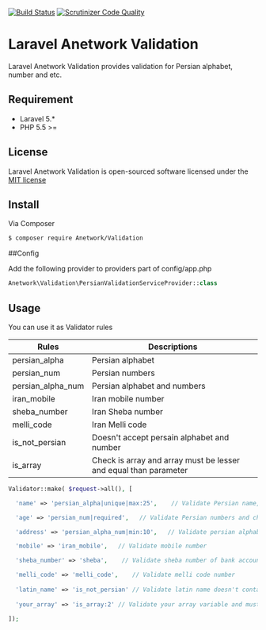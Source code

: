 [![Build Status](https://travis-ci.org/anetwork/validation.svg?branch=master)](https://travis-ci.org/anetwork/validation)
[![Scrutinizer Code Quality](https://scrutinizer-ci.com/g/anetwork/validation/badges/quality-score.png?b=master)](https://scrutinizer-ci.com/g/anetwork/validation/?branch=master)

# Laravel Anetwork Validation

Laravel Anetwork Validation provides validation for Persian alphabet, number and etc.

## Requirement

* Laravel 5.*
* PHP 5.5 >=

## License

Laravel Anetwork Validation is open-sourced software licensed under the [MIT license](http://opensource.org/licenses/MIT)

## Install

Via Composer

``` bash
$ composer require Anetwork/Validation
```

##Config

Add the following provider to providers part of config/app.php
``` php
Anetwork\Validation\PersianValidationServiceProvider::class
```

## Usage

You can use it as Validator rules

| Rules | Descriptions |
| --- | --- |
| persian_alpha | Persian alphabet |
| persian_num | Persian numbers |
| persian_alpha_num | Persian alphabet and numbers |
| iran_mobile | Iran mobile number |
| sheba_number | Iran Sheba number |
| melli_code | Iran Melli code |
| is_not_persian | Doesn't accept persain alphabet and number |
| is_array | Check is array and array must be lesser and equal than parameter |



``` php
Validator::make( $request->all(), [

  'name' => 'persian_alpha|unique|max:25',    // Validate Persian name, unique and max to 25 characters

  'age' => 'persian_num|required',   // Validate Persian numbers and check it's required

  'address' => 'persian_alpha_num|min:10',   // Validate persian alphabet & numbers at least 10 digit accepted

  'mobile' => 'iran_mobile',   // Validate mobile number

  'sheba_number' => 'sheba',    // Validate sheba number of bank account

  'melli_code' => 'melli_code',    // Validate melli code number
  
  'latin_name' => 'is_not_persian' // Validate latin name doesn't contain persian alphabet or number
  
  'your_array' => 'is_array:2' // Validate your array variable and must be contian 2 member or lesser

]);
```
